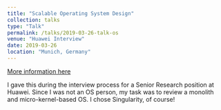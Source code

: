 ```yaml
---
title: "Scalable Operating System Design"
collection: talks
type: "Talk"
permalink: /talks/2019-03-26-talk-os
venue: "Huawei Interview"
date: 2019-03-26
location: "Munich, Germany"
---
```


[More information here](https://sertel.github.io/files/os_comparison_huawei_2019_talk.pdf)

I gave this during the interview process for a Senior Research position at Huawei. Since I was not an OS person, my task was to review a monolith and micro-kernel-based OS. I chose Singularity, of course!
